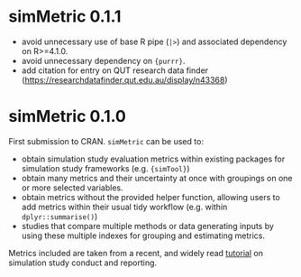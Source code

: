 # simMetric 0.1.1

* avoid unnecessary use of base R pipe (`|>`) and associated dependency on R>=4.1.0.
* avoid unnecessary dependency on `{purrr}`.
* add citation for entry on QUT research data finder (<https://researchdatafinder.qut.edu.au/display/n43368>)

# simMetric 0.1.0

First submission to CRAN. `simMetric` can be used to:


* obtain simulation study evaluation metrics within existing packages for simulation study frameworks (e.g. `{simTool}`)
* obtain many metrics and their uncertainty at once with groupings on one or more selected variables.
* obtain metrics without the provided helper function, allowing users to add metrics within their usual tidy workflow (e.g. within `dplyr::summarise()`)
* studies that compare multiple methods or data generating inputs by using these multiple indexes for grouping and estimating metrics.

Metrics included are taken from a recent, and widely read [tutorial](https://doi.org/10.1002/sim.8086) on simulation study conduct and reporting.
